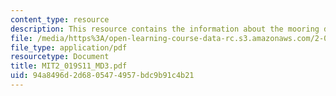 ```yaml
---
content_type: resource
description: This resource contains the information about the mooring dynamics (III).
file: /media/https%3A/open-learning-course-data-rc.s3.amazonaws.com/2-019-design-of-ocean-systems-spring-2011/94a8496d2d6805474957bdc9b91c4b21_MIT2_019S11_MD3.pdf
file_type: application/pdf
resourcetype: Document
title: MIT2_019S11_MD3.pdf
uid: 94a8496d-2d68-0547-4957-bdc9b91c4b21
---
```

